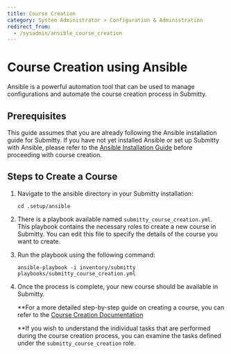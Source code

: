 ```yaml
---
title: Course Creation
category: System Administrator > Configuration & Administration
redirect_from:
  - /sysadmin/ansible_course_creation
---
```


# Course Creation using Ansible

Ansible is a powerful automation tool that can be used to manage configurations and automate the course creation process in Submitty.

## Prerequisites

This guide assumes that you are already following the Ansible installation guide for Submitty. If you have not yet installed Ansible or set up Submitty with Ansible, please refer to the [Ansible Installation Guide](/_docs/sysadmin/installation/ansible) before proceeding with course creation.

## Steps to Create a Course

1. Navigate to the ansible directory in your Submitty installation:

    ```
    cd .setup/ansible
    ```

2. There is a playbook available named `submitty_course_creation.yml`. This playbook contains the necessary roles to create a new course in Submitty. You can edit this file to specify the details of the course you want to create.

3. Run the playbook using the following command:

    ```
    ansible-playbook -i inventory/submitty playbooks/submitty_course_creation.yml
    ```

4. Once the process is complete, your new course should be available in Submitty.

    **For a more detailed step-by-step guide on creating a course, you can refer to the [Course Creation Documentation](course_creation)

    **If you wish to understand the individual tasks that are performed during the course creation process, you can examine the tasks defined under the `submitty_course_creation` role.